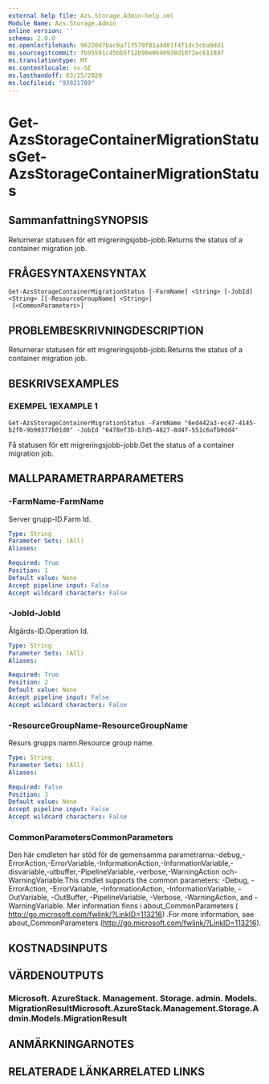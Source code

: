 ```yaml
---
external help file: Azs.Storage.Admin-help.xml
Module Name: Azs.Storage.Admin
online version: ''
schema: 2.0.0
ms.openlocfilehash: 96220d7bac0a71f579f81a4d01f4f1dc3cba9dd1
ms.sourcegitcommit: fb95591c45bb5f12b98e0690938d18f2ec611897
ms.translationtype: MT
ms.contentlocale: sv-SE
ms.lasthandoff: 03/15/2020
ms.locfileid: "93921789"
---
```

# <span data-ttu-id="d6c3f-101">Get-AzsStorageContainerMigrationStatus</span><span class="sxs-lookup"><span data-stu-id="d6c3f-101">Get-AzsStorageContainerMigrationStatus</span></span>

## <span data-ttu-id="d6c3f-102">Sammanfattning</span><span class="sxs-lookup"><span data-stu-id="d6c3f-102">SYNOPSIS</span></span>
<span data-ttu-id="d6c3f-103">Returnerar statusen för ett migreringsjobb-jobb.</span><span class="sxs-lookup"><span data-stu-id="d6c3f-103">Returns the status of a container migration job.</span></span>

## <span data-ttu-id="d6c3f-104">FRÅGESYNTAXEN</span><span class="sxs-lookup"><span data-stu-id="d6c3f-104">SYNTAX</span></span>

```
Get-AzsStorageContainerMigrationStatus [-FarmName] <String> [-JobId] <String> [[-ResourceGroupName] <String>]
 [<CommonParameters>]
```

## <span data-ttu-id="d6c3f-105">PROBLEMBESKRIVNING</span><span class="sxs-lookup"><span data-stu-id="d6c3f-105">DESCRIPTION</span></span>
<span data-ttu-id="d6c3f-106">Returnerar statusen för ett migreringsjobb-jobb.</span><span class="sxs-lookup"><span data-stu-id="d6c3f-106">Returns the status of a container migration job.</span></span>

## <span data-ttu-id="d6c3f-107">BESKRIVS</span><span class="sxs-lookup"><span data-stu-id="d6c3f-107">EXAMPLES</span></span>

### <span data-ttu-id="d6c3f-108">EXEMPEL 1</span><span class="sxs-lookup"><span data-stu-id="d6c3f-108">EXAMPLE 1</span></span>
```
Get-AzsStorageContainerMigrationStatus -FarmName "6ed442a3-ec47-4145-b2f0-9b90377b01d0" -JobId "6478ef3b-b7d5-4827-8d47-551c6afb9dd4"
```

<span data-ttu-id="d6c3f-109">Få statusen för ett migreringsjobb-jobb.</span><span class="sxs-lookup"><span data-stu-id="d6c3f-109">Get the status of a container migration job.</span></span>

## <span data-ttu-id="d6c3f-110">MALLPARAMETRAR</span><span class="sxs-lookup"><span data-stu-id="d6c3f-110">PARAMETERS</span></span>

### <span data-ttu-id="d6c3f-111">-FarmName</span><span class="sxs-lookup"><span data-stu-id="d6c3f-111">-FarmName</span></span>
<span data-ttu-id="d6c3f-112">Server grupp-ID.</span><span class="sxs-lookup"><span data-stu-id="d6c3f-112">Farm Id.</span></span>

```yaml
Type: String
Parameter Sets: (All)
Aliases:

Required: True
Position: 1
Default value: None
Accept pipeline input: False
Accept wildcard characters: False
```

### <span data-ttu-id="d6c3f-113">-JobId</span><span class="sxs-lookup"><span data-stu-id="d6c3f-113">-JobId</span></span>
<span data-ttu-id="d6c3f-114">Åtgärds-ID.</span><span class="sxs-lookup"><span data-stu-id="d6c3f-114">Operation Id.</span></span>

```yaml
Type: String
Parameter Sets: (All)
Aliases:

Required: True
Position: 2
Default value: None
Accept pipeline input: False
Accept wildcard characters: False
```

### <span data-ttu-id="d6c3f-115">-ResourceGroupName</span><span class="sxs-lookup"><span data-stu-id="d6c3f-115">-ResourceGroupName</span></span>
<span data-ttu-id="d6c3f-116">Resurs grupps namn.</span><span class="sxs-lookup"><span data-stu-id="d6c3f-116">Resource group name.</span></span>

```yaml
Type: String
Parameter Sets: (All)
Aliases:

Required: False
Position: 3
Default value: None
Accept pipeline input: False
Accept wildcard characters: False
```

### <span data-ttu-id="d6c3f-117">CommonParameters</span><span class="sxs-lookup"><span data-stu-id="d6c3f-117">CommonParameters</span></span>
<span data-ttu-id="d6c3f-118">Den här cmdleten har stöd för de gemensamma parametrarna:-debug,-ErrorAction,-ErrorVariable,-InformationAction,-InformationVariable,-disvariable,-utbuffer,-PipelineVariable,-verbose,-WarningAction och-WarningVariable.</span><span class="sxs-lookup"><span data-stu-id="d6c3f-118">This cmdlet supports the common parameters: -Debug, -ErrorAction, -ErrorVariable, -InformationAction, -InformationVariable, -OutVariable, -OutBuffer, -PipelineVariable, -Verbose, -WarningAction, and -WarningVariable.</span></span> <span data-ttu-id="d6c3f-119">Mer information finns i about_CommonParameters ( http://go.microsoft.com/fwlink/?LinkID=113216) .</span><span class="sxs-lookup"><span data-stu-id="d6c3f-119">For more information, see about_CommonParameters (http://go.microsoft.com/fwlink/?LinkID=113216).</span></span>

## <span data-ttu-id="d6c3f-120">KOSTNADS</span><span class="sxs-lookup"><span data-stu-id="d6c3f-120">INPUTS</span></span>

## <span data-ttu-id="d6c3f-121">VÄRDEN</span><span class="sxs-lookup"><span data-stu-id="d6c3f-121">OUTPUTS</span></span>

### <span data-ttu-id="d6c3f-122">Microsoft. AzureStack. Management. Storage. admin. Models. MigrationResult</span><span class="sxs-lookup"><span data-stu-id="d6c3f-122">Microsoft.AzureStack.Management.Storage.Admin.Models.MigrationResult</span></span>

## <span data-ttu-id="d6c3f-123">ANMÄRKNINGAR</span><span class="sxs-lookup"><span data-stu-id="d6c3f-123">NOTES</span></span>

## <span data-ttu-id="d6c3f-124">RELATERADE LÄNKAR</span><span class="sxs-lookup"><span data-stu-id="d6c3f-124">RELATED LINKS</span></span>
